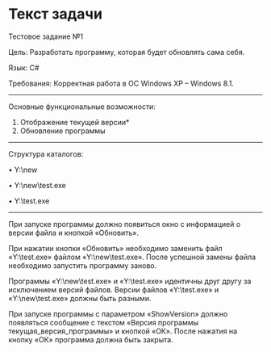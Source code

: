 # Текст задачи

Тестовое задание №1

Цель: Разработать программу, которая будет обновлять сама себя.

Язык: C#

Требования: Корректная работа в ОС Windows XP – Windows 8.1. 
____________________________
Основные функциональные возможности:
1.	Отображение текущей версии*
2.	Обновление программы
________________________________
Структура каталогов:

•	Y:\new

•	Y:\new\test.exe

•	Y:\test.exe
____________________________
При запуске программы должно появиться окно с информацией о версии файла и кнопкой «Обновить».

При нажатии кнопки «Обновить» необходимо заменить файл «Y:\test.exe» файлом «Y:\new\test.exe». После успешной замены файла необходимо запустить программу заново.

Программы «Y:\new\test.exe» и «Y:\test.exe» идентичны друг другу за исключением версий файлов. Версии файлов «Y:\test.exe» и «Y:\new\test.exe» должны быть разными.

При запуске программы с параметром «ShowVersion» должно появляться сообщение с текстом «Версия программы текущая_версия_программы» и кнопкой «ОК». После нажатия на кнопку «ОК» программа должна быть закрыта.
